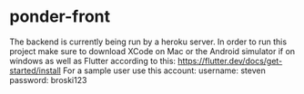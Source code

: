 # ponder-front
The backend is currently being run by a heroku server.
In order to run this project make sure to download XCode on Mac or the Android simulator if on windows as well as Flutter according to this: https://flutter.dev/docs/get-started/install
For a sample user use this account:
username: steven
password: broski123
